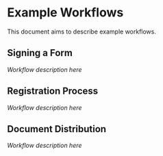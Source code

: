 # Example Workflows
This document aims to describe example workflows.

## Signing a Form
_Workflow description here_

## Registration Process
_Workflow description here_

## Document Distribution
_Workflow description here_

